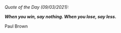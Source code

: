 *Quote of the Day (09/03/2021):*

_**When you win, say nothing. When you lose, say less.**_

Paul Brown
